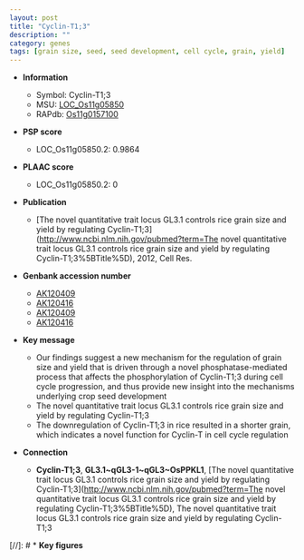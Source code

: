 ```yaml
---
layout: post
title: "Cyclin-T1;3"
description: ""
category: genes
tags: [grain size, seed, seed development, cell cycle, grain, yield]
---
```


* **Information**  
    + Symbol: Cyclin-T1;3  
    + MSU: [LOC_Os11g05850](http://rice.plantbiology.msu.edu/cgi-bin/ORF_infopage.cgi?orf=LOC_Os11g05850)  
    + RAPdb: [Os11g0157100](http://rapdb.dna.affrc.go.jp/viewer/gbrowse_details/irgsp1?name=Os11g0157100)  

* **PSP score**  
    + LOC_Os11g05850.2: 0.9864 

* **PLAAC score**  
    + LOC_Os11g05850.2: 0 

* **Publication**  
    + [The novel quantitative trait locus GL3.1 controls rice grain size and yield by regulating Cyclin-T1;3](http://www.ncbi.nlm.nih.gov/pubmed?term=The novel quantitative trait locus GL3.1 controls rice grain size and yield by regulating Cyclin-T1;3%5BTitle%5D), 2012, Cell Res.

* **Genbank accession number**  
    + [AK120409](http://www.ncbi.nlm.nih.gov/nuccore/AK120409)
    + [AK120416](http://www.ncbi.nlm.nih.gov/nuccore/AK120416)
    + [AK120409](http://www.ncbi.nlm.nih.gov/nuccore/AK120409)
    + [AK120416](http://www.ncbi.nlm.nih.gov/nuccore/AK120416)

* **Key message**  
    + Our findings suggest a new mechanism for the regulation of grain size and yield that is driven through a novel phosphatase-mediated process that affects the phosphorylation of Cyclin-T1;3 during cell cycle progression, and thus provide new insight into the mechanisms underlying crop seed development
    + The novel quantitative trait locus GL3.1 controls rice grain size and yield by regulating Cyclin-T1;3
    + The downregulation of Cyclin-T1;3 in rice resulted in a shorter grain, which indicates a novel function for Cyclin-T in cell cycle regulation

* **Connection**  
    + __Cyclin-T1;3__, __GL3.1~qGL3-1~qGL3~OsPPKL1__, [The novel quantitative trait locus GL3.1 controls rice grain size and yield by regulating Cyclin-T1;3](http://www.ncbi.nlm.nih.gov/pubmed?term=The novel quantitative trait locus GL3.1 controls rice grain size and yield by regulating Cyclin-T1;3%5BTitle%5D), The novel quantitative trait locus GL3.1 controls rice grain size and yield by regulating Cyclin-T1;3

[//]: # * **Key figures**  


